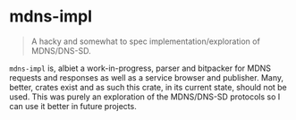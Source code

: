 # mdns-impl
> A hacky and somewhat to spec implementation/exploration of MDNS/DNS-SD.

`mdns-impl` is, albiet a work-in-progress, parser and bitpacker for MDNS requests and responses as well as a
service browser and publisher. Many, better, crates exist and as such this crate, in its current state, should
not be used. This was purely an exploration of the MDNS/DNS-SD protocols so I can use it better in future projects.
